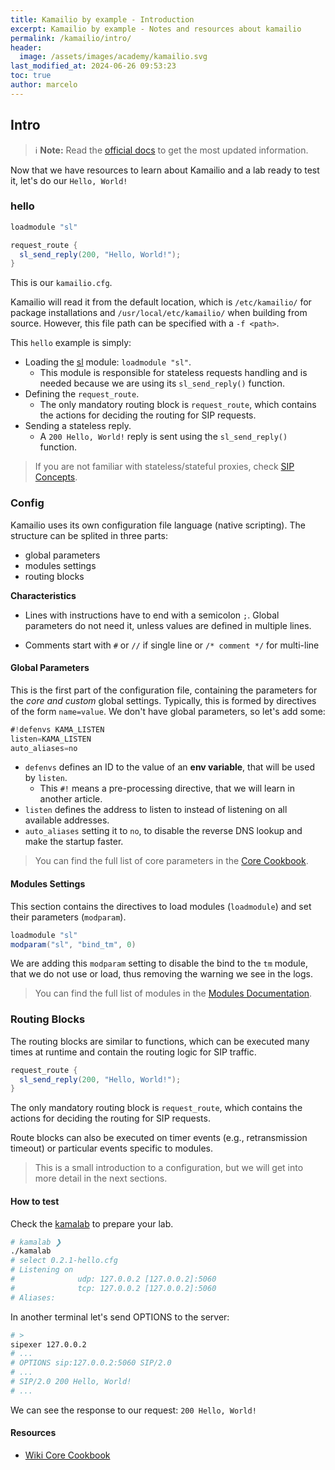 ```yaml
---
title: Kamailio by example - Introduction
excerpt: Kamailio by example - Notes and resources about kamailio
permalink: /kamailio/intro/
header:
  image: /assets/images/academy/kamailio.svg
last_modified_at: 2024-06-26 09:53:23
toc: true
author: marcelo
---
```

## Intro

> :information_source: **Note:** Read the [official docs](https://www.kamailio.org/wikidocs/cookbooks/devel/core/) to get the most updated information.

Now that we have resources to learn about Kamailio and a lab ready to test it, let's do our `Hello, World!`
### hello
```c#
loadmodule "sl"

request_route {
  sl_send_reply(200, "Hello, World!");
}
```

This is our `kamailio.cfg`.

Kamailio will read it from the default location, which is `/etc/kamailio/` for package installations and `/usr/local/etc/kamailio/` when building from source. However, this file path can be specified with a `-f <path>`.

This `hello` example is simply:
- Loading the [sl](https://www.kamailio.org/docs/modules/stable/modules/sl.html) module: `loadmodule "sl"`.
    - This module is responsible for stateless requests handling and is needed because we are using its `sl_send_reply()` function.
- Defining the `request_route`.
    - The only mandatory routing block is `request_route`, which contains the actions for deciding the routing for SIP requests.
- Sending a stateless reply.
    - A `200 Hello, World!` reply is sent using the `sl_send_reply()` function.

> If you are not familiar with stateless/stateful proxies, check [SIP Concepts](/sip/concepts/).

### Config
Kamailio uses its own configuration file language (native scripting). The structure can be splited in three parts:
* global parameters
* modules settings
* routing blocks

**Characteristics**
- Lines with instructions have to end with a semicolon `;`. Global parameters do not need it, unless values are defined in multiple lines.
* Comments start with `#` or `//` if single line or `/* comment */` for multi-line

#### Global Parameters

This is the first part of the configuration file, containing the parameters for the *core and custom* global settings. Typically, this is formed by directives of the form `name=value`. We don't have global parameters, so let's add some:
```c#
#!defenvs KAMA_LISTEN
listen=KAMA_LISTEN
auto_aliases=no
```
- `defenvs` defines an ID to the value of an **env variable**, that will be used by `listen`.
  - This `#!` means a pre-processing directive, that we will learn in another article.
- `listen` defines the address to listen to instead of listening on all available addresses.
- `auto_aliases` setting it to `no`, to disable the reverse DNS lookup and make the startup faster.

> You can find the full list of core parameters in the [Core Cookbook](https://www.kamailio.org/wikidocs/cookbooks/devel/core/).

#### Modules Settings

This section contains the directives to load modules (`loadmodule`) and set their parameters (`modparam`).

```c#
loadmodule "sl"
modparam("sl", "bind_tm", 0)
```
We are adding this `modparam` setting to disable the bind to the `tm` module, that we do not use or load, thus removing the warning we see in the logs.
> You can find the full list of modules in the [Modules Documentation](https://kamailio.org/docs/modules/stable/).

### Routing Blocks

The routing blocks are similar to functions, which can be executed many times at runtime and contain the routing logic for SIP traffic.

```c#
request_route {
  sl_send_reply(200, "Hello, World!");
}
```

The only mandatory routing block is `request_route`, which contains the actions for deciding the routing for SIP requests.

Route blocks can also be executed on timer events (e.g., retransmission timeout) or particular events specific to modules.

> This is a small introduction to a configuration, but we will get into more detail in the next sections.

#### How to test
Check the [kamalab](/kamailio/kamalab/) to prepare your lab.
```sh
# kamalab ❯
./kamalab
# select 0.2.1-hello.cfg
# Listening on
#              udp: 127.0.0.2 [127.0.0.2]:5060
#              tcp: 127.0.0.2 [127.0.0.2]:5060
# Aliases:
```

In another terminal let's send OPTIONS to the server:
```sh
# >
sipexer 127.0.0.2
# ...
# OPTIONS sip:127.0.0.2:5060 SIP/2.0
# ...
# SIP/2.0 200 Hello, World!
# ...
```

We can see the response to our request: `200 Hello, World!`
#### Resources
* [Wiki Core Cookbook](https://www.kamailio.org/wikidocs/cookbooks/devel/core/)
